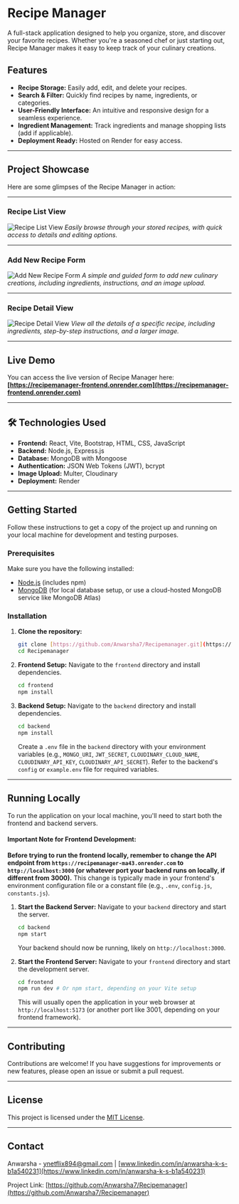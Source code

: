 # Recipe Manager

A full-stack application designed to help you organize, store, and discover your favorite recipes. Whether you're a seasoned chef or just starting out, Recipe Manager makes it easy to keep track of your culinary creations.

## Features

* **Recipe Storage:** Easily add, edit, and delete your recipes.
* **Search & Filter:** Quickly find recipes by name, ingredients, or categories.
* **User-Friendly Interface:** An intuitive and responsive design for a seamless experience.
* **Ingredient Management:** Track ingredients and manage shopping lists (add if applicable).
* **Deployment Ready:** Hosted on Render for easy access.

---

## Project Showcase

Here are some glimpses of the Recipe Manager in action:

---

### Recipe List View

![Recipe List View](public/1.png)
_Easily browse through your stored recipes, with quick access to details and editing options._

---

### Add New Recipe Form

![Add New Recipe Form](public/2.png)
_A simple and guided form to add new culinary creations, including ingredients, instructions, and an image upload._

---

### Recipe Detail View

![Recipe Detail View](public/3.png)
_View all the details of a specific recipe, including ingredients, step-by-step instructions, and a larger image._

---

## Live Demo

You can access the live version of Recipe Manager here:
**[https://recipemanager-frontend.onrender.com](https://recipemanager-frontend.onrender.com)**

---

## 🛠️ Technologies Used

* **Frontend:** React, Vite, Bootstrap, HTML, CSS, JavaScript
* **Backend:** Node.js, Express.js
* **Database:** MongoDB with Mongoose
* **Authentication:** JSON Web Tokens (JWT), bcrypt
* **Image Upload:** Multer, Cloudinary
* **Deployment:** Render

---

## Getting Started

Follow these instructions to get a copy of the project up and running on your local machine for development and testing purposes.

### Prerequisites

Make sure you have the following installed:

* [Node.js](https://nodejs.org/) (includes npm)
* [MongoDB](https://www.mongodb.com/try/download/community) (for local database setup, or use a cloud-hosted MongoDB service like MongoDB Atlas)

### Installation

1.  **Clone the repository:**

    ```bash
    git clone [https://github.com/Anwarsha7/Recipemanager.git](https://github.com/Anwarsha7/Recipemanager.git)
    cd Recipemanager
    ```

2.  **Frontend Setup:**
    Navigate to the `frontend` directory and install dependencies.

    ```bash
    cd frontend
    npm install
    ```

3.  **Backend Setup:**
    Navigate to the `backend` directory and install dependencies.

    ```bash
    cd backend
    npm install
    ```
    Create a `.env` file in the `backend` directory with your environment variables (e.g., `MONGO_URI`, `JWT_SECRET`, `CLOUDINARY_CLOUD_NAME`, `CLOUDINARY_API_KEY`, `CLOUDINARY_API_SECRET`). Refer to the backend's `config` or `example.env` file for required variables.

---

## Running Locally

To run the application on your local machine, you'll need to start both the frontend and backend servers.

#### Important Note for Frontend Development:

**Before trying to run the frontend locally, remember to change the API endpoint from `https://recipemanager-ma43.onrender.com` to `http://localhost:3000` (or whatever port your backend runs on locally, if different from 3000).** This change is typically made in your frontend's environment configuration file or a constant file (e.g., `.env`, `config.js`, `constants.js`).

1.  **Start the Backend Server:**
    Navigate to your `backend` directory and start the server.

    ```bash
    cd backend
    npm start
    ```
    Your backend should now be running, likely on `http://localhost:3000`.

2.  **Start the Frontend Server:**
    Navigate to your `frontend` directory and start the development server.

    ```bash
    cd frontend
    npm run dev # Or npm start, depending on your Vite setup
    ```
    This will usually open the application in your web browser at `http://localhost:5173` (or another port like 3001, depending on your frontend framework).

---

## Contributing

Contributions are welcome! If you have suggestions for improvements or new features, please open an issue or submit a pull request.

---

## License

This project is licensed under the [MIT License](LICENSE).

---

## Contact

Anwarsha - [ynetflix894@gmail.com](mailto:ynetflix894@gmail.com) | [www.linkedin.com/in/anwarsha-k-s-b1a540231](https://www.linkedin.com/in/anwarsha-k-s-b1a540231)

Project Link: [https://github.com/Anwarsha7/Recipemanager](https://github.com/Anwarsha7/Recipemanager)
